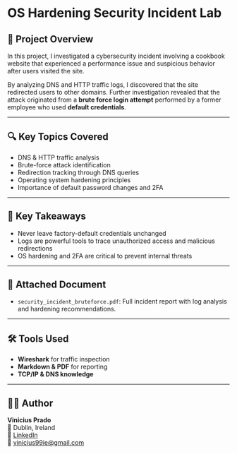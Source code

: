 # OS Hardening Security Incident Lab

## 🧩 Project Overview
In this project, I investigated a cybersecurity incident involving a cookbook website that experienced a performance issue and suspicious behavior after users visited the site.

By analyzing DNS and HTTP traffic logs, I discovered that the site redirected users to other domains. Further investigation revealed that the attack originated from a **brute force login attempt** performed by a former employee who used **default credentials**.

---

## 🔍 Key Topics Covered
- DNS & HTTP traffic analysis  
- Brute-force attack identification  
- Redirection tracking through DNS queries  
- Operating system hardening principles  
- Importance of default password changes and 2FA

---

## 🧠 Key Takeaways
- Never leave factory-default credentials unchanged  
- Logs are powerful tools to trace unauthorized access and malicious redirections  
- OS hardening and 2FA are critical to prevent internal threats  

---

## 📎 Attached Document
- `security_incident_bruteforce.pdf`: Full incident report with log analysis and hardening recommendations.

---

## 🛠 Tools Used
- **Wireshark** for traffic inspection  
- **Markdown & PDF** for reporting  
- **TCP/IP & DNS knowledge**  

---

## 👨‍💻 Author
**Vinicius Prado**  
📍 Dublin, Ireland  
🔗 [LinkedIn](https://www.linkedin.com/in/viniciusalprado)  
📧 [vinicius99ie@gmail.com](mailto:vinicius99ie@gmail.com)
